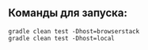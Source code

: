 ## Команды для запуска:
```
gradle clean test -Dhost=browserstack
gradle clean test -Dhost=local
```
